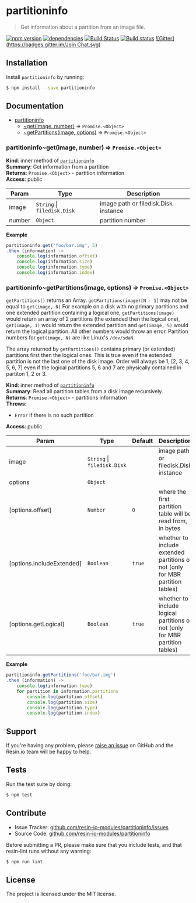partitioninfo
=============

> Get information about a partition from an image file.

[![npm version](https://badge.fury.io/js/partitioninfo.svg)](http://badge.fury.io/js/partitioninfo)
[![dependencies](https://david-dm.org/resin-io-modules/partitioninfo.svg)](https://david-dm.org/resin-io-modules/partitioninfo.svg)
[![Build Status](https://travis-ci.org/resin-io-modules/partitioninfo.svg?branch=master)](https://travis-ci.org/resin-io-modules/partitioninfo)
[![Build status](https://ci.appveyor.com/api/projects/status/udif66t2rsxb43xt/branch/master?svg=true)](https://ci.appveyor.com/project/resin-io/partitioninfo/branch/master)
[![Gitter](https://badges.gitter.im/Join Chat.svg)](https://gitter.im/resin-io/chat)

Installation
------------

Install `partitioninfo` by running:

```sh
$ npm install --save partitioninfo
```

Documentation
-------------


* [partitioninfo](#module_partitioninfo)
    * [~get(image, number)](#module_partitioninfo..get) ⇒ <code>Promise.&lt;Object&gt;</code>
    * [~getPartitions(image, options)](#module_partitioninfo..getPartitions) ⇒ <code>Promise.&lt;Object&gt;</code>

<a name="module_partitioninfo..get"></a>

### partitioninfo~get(image, number) ⇒ <code>Promise.&lt;Object&gt;</code>
**Kind**: inner method of [<code>partitioninfo</code>](#module_partitioninfo)  
**Summary**: Get information from a partition  
**Returns**: <code>Promise.&lt;Object&gt;</code> - partition information  
**Access**: public  

| Param | Type | Description |
| --- | --- | --- |
| image | <code>String</code> \| <code>filedisk.Disk</code> | image path or filedisk.Disk instance |
| number | <code>Object</code> | partition number |

**Example**  
```js
partitioninfo.get('foo/bar.img', 5)
.then (information) ->
	console.log(information.offset)
	console.log(information.size)
	console.log(information.type)
	console.log(information.index)
```
<a name="module_partitioninfo..getPartitions"></a>

### partitioninfo~getPartitions(image, options) ⇒ <code>Promise.&lt;Object&gt;</code>
`getPartitions()` returns an Array.
`getPartitions(image)[N - 1]` may not be equal to `get(image, N)`
For example on a disk with no primary partitions and one extended partition
containing a logical one, `getPartitions(image)` would return an array of 2 partitions
(the extended then the logical one), `get(image, 1)` would return the extended
partition and `get(image, 5)` would return the logical partition. All other
numbers would throw an error.
Partition numbers for `get(image, N)` are like Linux's `/dev/sdaN`.

The array returned by `getPartitions()` contains primary (or extended) partitions
first then the logical ones. This is true even if the extended partition is not the
last one of the disk image. Order will always be 1, [2, 3, 4, 5, 6, 7] even if
the logical partitions 5, 6 and 7 are physically contained in partiton 1, 2 or 3.

**Kind**: inner method of [<code>partitioninfo</code>](#module_partitioninfo)  
**Summary**: Read all partition tables from a disk image recursively.  
**Returns**: <code>Promise.&lt;Object&gt;</code> - partitions information  
**Throws**:

- <code>Error</code> if there is no such partition

**Access**: public  

| Param | Type | Default | Description |
| --- | --- | --- | --- |
| image | <code>String</code> \| <code>filedisk.Disk</code> |  | image path or filedisk.Disk instance |
| options | <code>Object</code> |  |  |
| [options.offset] | <code>Number</code> | <code>0</code> | where the first partition table will be read from, in bytes |
| [options.includeExtended] | <code>Boolean</code> | <code>true</code> | whether to include extended partitions or not (only for MBR partition tables) |
| [options.getLogical] | <code>Boolean</code> | <code>true</code> | whether to include logical partitions or not (only for MBR partition tables) |

**Example**  
```js
partitioninfo.getPartitions('foo/bar.img')
.then (information) ->
	console.log(information.type)
	for partition in information.partitions
		console.log(partition.offset)
		console.log(partition.size)
		console.log(partition.type)
		console.log(partition.index)
```

Support
-------

If you're having any problem, please [raise an issue](https://github.com/resin-io-modules/partitioninfo/issues/new) on GitHub and the Resin.io team will be happy to help.

Tests
-----

Run the test suite by doing:

```sh
$ npm test
```

Contribute
----------

- Issue Tracker: [github.com/resin-io-modules/partitioninfo/issues](https://github.com/resin-io-modules/partitioninfo/issues)
- Source Code: [github.com/resin-io-modules/partitioninfo](https://github.com/resin-io-modules/partitioninfo)

Before submitting a PR, please make sure that you include tests, and that resin-lint runs without any warning:

```sh
$ npm run lint
```

License
-------

The project is licensed under the MIT license.
